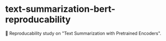 # text-summarization-bert-reproducability
📝 Reproducability study on "Text Summarization with Pretrained Encoders".
